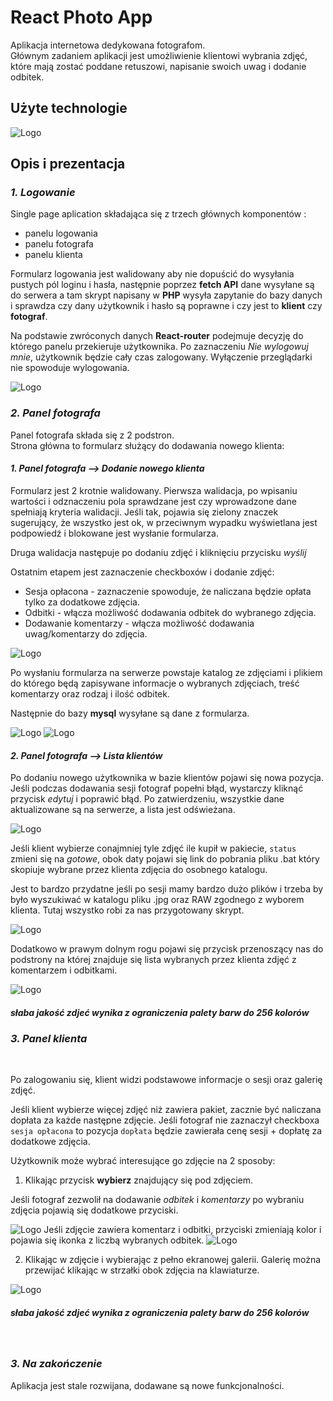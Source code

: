 # React Photo App

Aplikacja internetowa dedykowana fotografom. <br>
Głównym zadaniem aplikacji jest umożliwienie klientowi wybrania zdjęć, które mają zostać poddane retuszowi, napisanie swoich uwag i dodanie odbitek.

## Użyte technologie

<img alt="Logo" src="http://maciejf.pl/img/reactApp/tech60080.png" style="max-width:50%;">

## Opis i prezentacja

### **_1. Logowanie_**

Single page aplication składająca się z trzech głównych komponentów :

- panelu logowania
- panelu fotografa
- panelu klienta

Formularz logowania jest walidowany aby nie dopuścić do wysyłania pustych pól loginu i hasła, następnie poprzez **fetch API** dane wysyłane są do serwera a tam skrypt napisany w **PHP** wysyła zapytanie do bazy danych i sprawdza czy dany użytkownik i hasło są poprawne i czy jest to **klient** czy **fotograf**.

Na podstawie zwróconych danych **React-router** podejmuje decyzję do którego panelu przekieruje użytkownika.
Po zaznaczeniu _Nie wylogowuj mnie_, użytkownik będzie cały czas zalogowany. Wyłączenie przeglądarki nie spowoduje wylogowania.

<img alt="Logo" src="http://maciejf.pl/img/reactApp/gif/login.gif" style="max-width:100%;">

### **_2. Panel fotografa_**

Panel fotografa składa się z 2 podstron. <br>
Strona główna to formularz służący do dodawania nowego klienta:

#### _1. Panel fotografa --> Dodanie nowego klienta_

Formularz jest 2 krotnie walidowany.
Pierwsza walidacja, po wpisaniu wartości i odznaczeniu pola sprawdzane jest czy wprowadzone dane spełniają kryteria walidacji. Jeśli tak, pojawia się zielony znaczek sugerujący, że wszystko jest ok, w przeciwnym wypadku wyświetlana jest podpowiedź i blokowane jest wysłanie formularza.

Druga walidacja następuje po dodaniu zdjęć i kliknięciu przycisku *wyślij*

Ostatnim etapem jest zaznaczenie checkboxów i dodanie zdjęć:

- Sesja opłacona - zaznaczenie spowoduje, że naliczana będzie opłata tylko za dodatkowe zdjęcia.
- Odbitki - włącza możliwość dodawania odbitek do wybranego zdjęcia.
- Dodawanie komentarzy - włącza możliwość dodawania uwag/komentarzy do zdjęcia.

<img  alt="Logo" src="http://maciejf.pl/img/reactApp/gif/form.gif" style="max-width:100%;">
<br>

Po wysłaniu formularza na serwerze powstaje katalog ze zdjęciami i plikiem do którego będą zapisywane informacje o wybranych zdjęciach, treść komentarzy oraz rodzaj i ilość odbitek.

Następnie do bazy **mysql** wysyłane są dane z formularza.

<img alt="Logo" src="http://maciejf.pl/img/reactApp/katalog.jpg" style="max-width:100%;">
<img alt="Logo" src="http://maciejf.pl/img/reactApp/mysql2.jpg" style="max-width:100%;">

#### _2. Panel fotografa --> Lista klientów_

Po dodaniu nowego użytkownika w bazie klientów pojawi się nowa pozycja.
Jeśli podczas dodawania sesji fotograf popełni błąd, wystarczy kliknąć przycisk _edytuj_ i poprawić błąd.
Po zatwierdzeniu, wszystkie dane aktualizowane są na serwerze, a lista jest odświeżana.

<img  alt="Logo" src="http://maciejf.pl/img/reactApp/gif/lista-klientów.gif" style="max-width:100%;">

Jeśli klient wybierze conajmniej tyle zdjęć ile kupił w pakiecie, `status` zmieni się na _gotowe_, obok daty pojawi się link do pobrania pliku .bat który skopiuje wybrane przez klienta zdjęcia do osobnego katalogu.

Jest to bardzo przydatne jeśli po sesji mamy bardzo dużo plików i trzeba by było wyszukiwać w katalogu pliku .jpg oraz RAW zgodnego z wyborem klienta. Tutaj wszystko robi za nas przygotowany skrypt.

<img  alt="Logo" src="http://maciejf.pl/img/reactApp/gif/plik.gif" style="max-width:100%;">

Dodatkowo w prawym dolnym rogu pojawi się przycisk przenoszący nas do podstrony na której znajduje się lista wybranych przez klienta zdjęć z komentarzem i odbitkami.

<img  alt="Logo" src="http://maciejf.pl/img/reactApp/gif/lista.gif" style="max-width:100%;">

##### _słaba jakość zdjeć wynika z ograniczenia palety barw do 256 kolorów_

### **_3. Panel klienta_**
<br>

Po zalogowaniu się, klient widzi podstawowe informacje o sesji oraz galerię zdjęć.

Jeśli klient wybierze więcej zdjęć niż zawiera pakiet, zacznie być naliczana dopłata za każde następne zdjęcie.
Jeśli fotograf nie zaznaczył checkboxa `sesja opłacona` to pozycja `dopłata` będzie zawierała cenę sesji + dopłatę za dodatkowe zdjęcia.

Użytkownik może wybrać interesujące go zdjęcie na 2 sposoby:

1. Klikając przycisk **wybierz** znajdujący się pod zdjęciem.

Jeśli fotograf zezwolił na dodawanie _odbitek_ i _komentarzy_ po wybraniu zdjęcia pojawią się dodatkowe przyciski.
<br>

<img  alt="Logo"  src="http://maciejf.pl/img/reactApp/gif/button1.gif" >
Jeśli zdjęcie zawiera komentarz i odbitki, przyciski zmieniają kolor i pojawia się ikonka z liczbą wybranych odbitek.
<img  alt="Logo" src="http://maciejf.pl/img/reactApp/button1.jpg" >
<br>

2. Klikając w zdjęcie i wybierając z pełno ekranowej galerii.
   Galerię można przewijać klikając w strzałki obok zdjęcia na klawiaturze.

<img  alt="Logo" src="http://maciejf.pl/img/reactApp/gif/wybór_1.gif" style="max-width:100%;">

##### _słaba jakość zdjeć wynika z ograniczenia palety barw do 256 kolorów_

<br>

### **_3. Na zakończenie_**

Aplikacja jest stale rozwijana, dodawane są nowe funkcjonalności.
